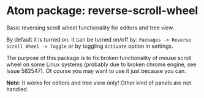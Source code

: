 # Atom package: reverse-scroll-wheel

Basic reversing scroll wheel functionality for editors and tree view.

By default it is turned on. It can be turned on/off by: `Packages -> Reverse Scroll Wheel -> Toggle` or by toggling `Activate` option in settings.

The purpose of this package is to fix broken functionality of mouse scroll wheel on some Linux systems (probably due to broken chrome engine, see Issue 582547).
Of course you may want to use it just because you can.

**Note**: It works for editors and tree view only! Other kind of panels are not handled.
